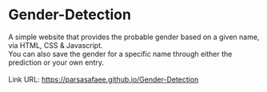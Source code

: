 # Gender-Detection
A simple website that provides the probable gender based on a given name, via HTML, CSS & Javascript.
<br>
You can also save the gender for a specific name through either the prediction or your own entry.
<br><br>
Link URL: https://parsasafaee.github.io/Gender-Detection
